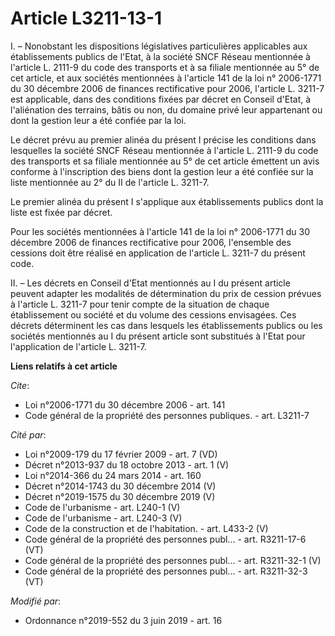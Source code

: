 # Article L3211-13-1

I. – Nonobstant les dispositions législatives particulières applicables aux établissements publics de l'Etat, à la société
SNCF Réseau mentionnée à l'article L. 2111-9 du code des transports et à sa filiale mentionnée au 5° de cet article, et aux
sociétés mentionnées à l'article 141 de la loi n° 2006-1771 du 30 décembre 2006 de finances rectificative pour 2006,
l'article L. 3211-7 est applicable, dans des conditions fixées par décret en Conseil d'Etat, à l'aliénation des terrains,
bâtis ou non, du domaine privé leur appartenant ou dont la gestion leur a été confiée par la loi.

Le décret prévu au premier alinéa du présent I précise les conditions dans lesquelles la société SNCF Réseau mentionnée à
l'article L. 2111-9 du code des transports et sa filiale mentionnée au 5° de cet article émettent un avis conforme à
l'inscription des biens dont la gestion leur a été confiée sur la liste mentionnée au 2° du II de l'article L. 3211-7.

Le premier alinéa du présent I s'applique aux établissements publics dont la liste est fixée par décret.

Pour les sociétés mentionnées à l'article 141 de la loi n° 2006-1771 du 30 décembre 2006 de finances rectificative pour 2006,
l'ensemble des cessions doit être réalisé en application de l'article L. 3211-7 du présent code.

II. – Les décrets en Conseil d'Etat mentionnés au I du présent article peuvent adapter les modalités de détermination du prix
de cession prévues à l'article L. 3211-7 pour tenir compte de la situation de chaque établissement ou société et du volume
des cessions envisagées. Ces décrets déterminent les cas dans lesquels les établissements publics ou les sociétés mentionnés
au I du présent article sont substitués à l'Etat pour l'application de l'article L. 3211-7.

**Liens relatifs à cet article**

_Cite_:

  - Loi n°2006-1771 du 30 décembre 2006 - art. 141
  - Code général de la propriété des personnes publiques. - art. L3211-7

_Cité par_:

  - Loi n°2009-179 du 17 février 2009 - art. 7 (VD)
  - Décret n°2013-937 du 18 octobre 2013 - art. 1 (V)
  - Loi n°2014-366 du 24 mars 2014 - art. 160
  - Décret n°2014-1743 du 30 décembre 2014 (V)
  - Décret n°2019-1575 du 30 décembre 2019 (V)
  - Code de l'urbanisme - art. L240-1 (V)
  - Code de l'urbanisme - art. L240-3 (V)
  - Code de la construction et de l'habitation. - art. L433-2 (V)
  - Code général de la propriété des personnes publ... - art. R3211-17-6 (VT)
  - Code général de la propriété des personnes publ... - art. R3211-32-1 (V)
  - Code général de la propriété des personnes publ... - art. R3211-32-3 (VT)

_Modifié par_:

  - Ordonnance n°2019-552 du 3 juin 2019 - art. 16
